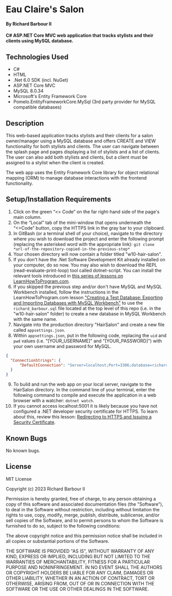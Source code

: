 # Eau Claire's Salon

#### By Richard Barbour II

#### C# ASP.NET Core MVC web application that tracks stylists and their clients using MySQL database.

## Technologies Used

* C#
* HTML
* .Net 6.0 SDK (incl. NuGet)
* ASP.NET Core MVC
* MySQL 8.0.34
* Microsoft's Entity Framework Core
* Pomelo.EntityFrameworkCore.MySql (3rd party provider for MySQL compatible databases)

## Description

This web-based application tracks stylists and their clients for a salon owner/manager using a MySQL database and offers CREATE and VIEW functionality for both stylists and clients. The user can navigate between the splash page and pages displaying a list of stylists and a list of clients. The user can also add both stylists and clients, but a client must be assigned to a stylist when the client is created.
 
The web app uses the Entity Framework Core library for object relational mapping (ORM) to manage database interactions with the frontend functionality.

## Setup/Installation Requirements

1. Click on the green “<> Code” on the far right-hand side of the page's main column.
2. On the “Local” tab of the mini-window that opens underneath the “<>Code” button, copy the HTTPS link in the gray bar to your clipboard.
3. In GitBash (or a terminal shell of your choice), navigate to the directory where you wish to download the project and enter the following prompt (replacing the asterisked word with the appropriate link): `git clone *url-of-the-repository-copied-in-the-previous-step*`
4. Your chosen directory will now contain a folder titled "w10-hair-salon".
5. If you don't have the .Net Software Development Kit already installed on your computer, do so now. You may also wish to download the REPL (read-evaluate-print-loop) tool called dotnet-script. You can install the relevant tools introduced in [this series of lessons on LearnHowToProgram.com](https://www.learnhowtoprogram.com/c-and-net/getting-started-with-c).
6. If you skipped the previous step and/or don't have MySQL and MySQL Workbench installed, follow the instructions in the LearnHowToProgram.com lesson ["Creating a Test Database: Exporting and Importing Databases with MySQL Workbench"](https://www.learnhowtoprogram.com/c-and-net/database-basics/creating-a-test-database-exporting-and-importing-databases-with-mysql-workbench) to use the `richard_barbour.sql` file located at the top level of this repo (i.e. in the "w10-hair-salon" folder) to create a new database in MySQL Workbench with the same name.
7. Navigate into the production directory "HairSalon" and create a new file called `appsettings.json`.
8. Within `appsettings.json`, put in the following code, replacing the `uid` and `pwd` values (i.e. "[YOUR_USERNAME]" and "[YOUR_PASSWORD]") with your own username and password for MySQL. 

```json
{
  "ConnectionStrings": {
      "DefaultConnection": "Server=localhost;Port=3306;database=richard_barbour;uid=[YOUR_USERNAME];pwd=[YOUR_PASSWORD];"
  }
}
```

9. To build and run the web app on your local server, navigate to the HairSalon directory. In the command line of your terminal, enter the following command to compile and execute the application in a web browser with a watcher: `dotnet watch`. 
10. If you cannot access localhost:5001 it is likely because you have not configured a .NET developer security certificate for HTTPS. To learn about this, review this lesson: [Redirecting to HTTPS and Issuing a Security Certificate](https://www.learnhowtoprogram.com/c-and-net/basic-web-applications/redirecting-to-https-and-issuing-a-security-certificate).

## Known Bugs

No known bugs.

## License

MIT License

Copyright (c) 2023 Richard Barbour II

Permission is hereby granted, free of charge, to any person obtaining a copy of this software and associated documentation files (the "Software"), to deal in the Software without restriction, including without limitation the rights to use, copy, modify, merge, publish, distribute, sublicense, and/or sell copies of the Software, and to permit persons to whom the Software is furnished to do so, subject to the following conditions:

The above copyright notice and this permission notice shall be included in all copies or substantial portions of the Software.

THE SOFTWARE IS PROVIDED "AS IS", WITHOUT WARRANTY OF ANY KIND, EXPRESS OR IMPLIED, INCLUDING BUT NOT LIMITED TO THE WARRANTIES OF MERCHANTABILITY, FITNESS FOR A PARTICULAR PURPOSE AND NONINFRINGEMENT. IN NO EVENT SHALL THE AUTHORS OR COPYRIGHT HOLDERS BE LIABLE FOR ANY CLAIM, DAMAGES OR OTHER LIABILITY, WHETHER IN AN ACTION OF CONTRACT, TORT OR OTHERWISE, ARISING FROM, OUT OF OR IN CONNECTION WITH THE SOFTWARE OR THE USE OR OTHER DEALINGS IN THE SOFTWARE.